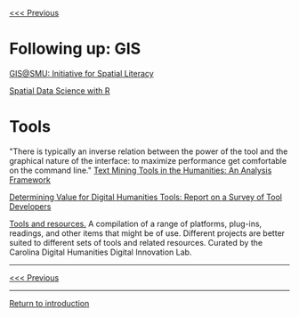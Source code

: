 [<<< Previous](geodata.md)

# Following up: GIS

[GIS@SMU: Initiative for Spatial Literacy](https://www.smu.edu/Libraries/fondren/services/gis)

[Spatial Data Science with R](https://www.rspatial.org/)

# Tools
"There is typically an inverse relation between the power of the tool and the graphical nature of the interface: to maximize performance get comfortable on the command line." [Text Mining Tools in the Humanities: An Analysis Framework](http://journalofdigitalhumanities.org/2-3/text-mining-tools-in-the-humanities-an-analysis-framework/)  

[Determining Value for Digital Humanities Tools: Report on a Survey of Tool Developers](http://digitalhumanities.org/dhq/vol/4/2/000083/000083.html)

[Tools and resources.](https://cdh.unc.edu/resources/tools/) A compilation of a range of platforms, plug-ins, readings, and other items that might be of use. Different projects are better suited to different sets of tools and related resources. Curated by the Carolina Digital Humanities Digital Innovation Lab.

-----
[<<< Previous](geodata.md)

-----
[Return to introduction](https://github.com/SouthernMethodistUniversity/tools)
  
